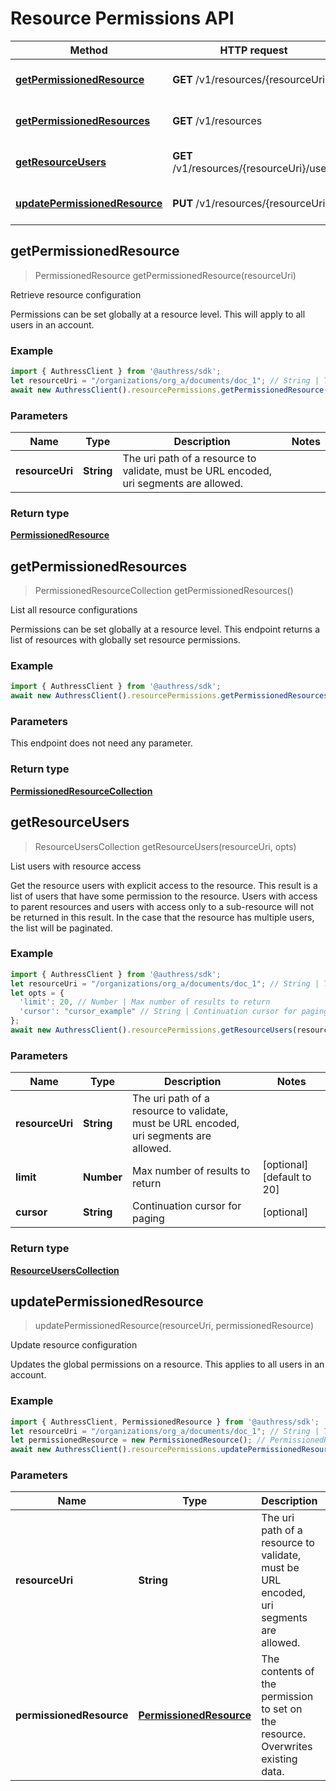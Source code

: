 # Resource Permissions API


Method | HTTP request | Description
------------- | ------------- | -------------
[**getPermissionedResource**](ResourcePermissionsApi.md#getPermissionedResource) | **GET** /v1/resources/{resourceUri} | Retrieve resource configuration
[**getPermissionedResources**](ResourcePermissionsApi.md#getPermissionedResources) | **GET** /v1/resources | List all resource configurations
[**getResourceUsers**](ResourcePermissionsApi.md#getResourceUsers) | **GET** /v1/resources/{resourceUri}/users | List users with resource access
[**updatePermissionedResource**](ResourcePermissionsApi.md#updatePermissionedResource) | **PUT** /v1/resources/{resourceUri} | Update resource configuration



## getPermissionedResource

> PermissionedResource getPermissionedResource(resourceUri)

Retrieve resource configuration

Permissions can be set globally at a resource level. This will apply to all users in an account.

### Example

```javascript
import { AuthressClient } from '@authress/sdk';
let resourceUri = "/organizations/org_a/documents/doc_1"; // String | The uri path of a resource to validate, must be URL encoded, uri segments are allowed.
await new AuthressClient().resourcePermissions.getPermissionedResource(resourceUri);
```

### Parameters


Name | Type | Description  | Notes
------------- | ------------- | ------------- | -------------
 **resourceUri** | **String**| The uri path of a resource to validate, must be URL encoded, uri segments are allowed. | 

### Return type

[**PermissionedResource**](PermissionedResource.md)


## getPermissionedResources

> PermissionedResourceCollection getPermissionedResources()

List all resource configurations

Permissions can be set globally at a resource level. This endpoint returns a list of resources with globally set resource permissions.

### Example

```javascript
import { AuthressClient } from '@authress/sdk';
await new AuthressClient().resourcePermissions.getPermissionedResources();
```

### Parameters

This endpoint does not need any parameter.

### Return type

[**PermissionedResourceCollection**](PermissionedResourceCollection.md)


## getResourceUsers

> ResourceUsersCollection getResourceUsers(resourceUri, opts)

List users with resource access

Get the resource users with explicit access to the resource. This result is a list of users that have some permission to the resource. Users with access to parent resources and users with access only to a sub-resource will not be returned in this result. In the case that the resource has multiple users, the list will be paginated.

### Example

```javascript
import { AuthressClient } from '@authress/sdk';
let resourceUri = "/organizations/org_a/documents/doc_1"; // String | The uri path of a resource to validate, must be URL encoded, uri segments are allowed.
let opts = {
  'limit': 20, // Number | Max number of results to return
  'cursor': "cursor_example" // String | Continuation cursor for paging
};
await new AuthressClient().resourcePermissions.getResourceUsers(resourceUri, opts);
```

### Parameters


Name | Type | Description  | Notes
------------- | ------------- | ------------- | -------------
 **resourceUri** | **String**| The uri path of a resource to validate, must be URL encoded, uri segments are allowed. | 
 **limit** | **Number**| Max number of results to return | [optional] [default to 20]
 **cursor** | **String**| Continuation cursor for paging | [optional] 

### Return type

[**ResourceUsersCollection**](ResourceUsersCollection.md)


## updatePermissionedResource

> updatePermissionedResource(resourceUri, permissionedResource)

Update resource configuration

Updates the global permissions on a resource. This applies to all users in an account.

### Example

```javascript
import { AuthressClient, PermissionedResource } from '@authress/sdk';
let resourceUri = "/organizations/org_a/documents/doc_1"; // String | The uri path of a resource to validate, must be URL encoded, uri segments are allowed.
let permissionedResource = new PermissionedResource(); // PermissionedResource | The contents of the permission to set on the resource. Overwrites existing data.
await new AuthressClient().resourcePermissions.updatePermissionedResource(resourceUri, permissionedResource);
```

### Parameters


Name | Type | Description  | Notes
------------- | ------------- | ------------- | -------------
 **resourceUri** | **String**| The uri path of a resource to validate, must be URL encoded, uri segments are allowed. | 
 **permissionedResource** | [**PermissionedResource**](PermissionedResource.md)| The contents of the permission to set on the resource. Overwrites existing data. | 

